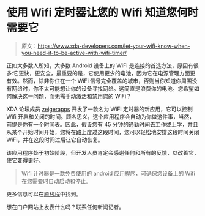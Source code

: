 # 使用 Wifi 定时器让您的 Wifi 知道您何时需要它

> 原文：<https://www.xda-developers.com/let-your-wifi-know-when-you-need-it-to-be-active-with-wifi-timer/>

正如大多数人所知，大多数 Android 设备上的 WiFi 是连接的首选方法，原因有很多:它更快，更安全，最重要的是，它使用更少的电池，因为它在电源管理方面更有效。然而，除非你住在一个 WiFi 信号完全覆盖的城市，否则当你知道你周围没有网络时，你不太可能想让你的设备寻找网络。这简直是浪费你的电池。您希望如何解决这一问题，而无需手动激活和禁用您的 WiFi？

XDA 论坛成员 [zeigerapps](http://forum.xda-developers.com/member.php?u=4534593) 开发了一款名为 WiFi 定时器的新应用，它可以控制 Wifi 开启和关闭的时间。顾名思义，这个应用程序会自动为你做这件事，当然，前提是你有一个时间表。因此，假设您有 45 分钟的通勤时间去工作或上学，并且从某个开始时间开始，您将在路上度过这段时间，您可以轻松地安排这段时间关闭 WiFi，并在这段时间过后让它自动恢复。

该应用程序处于初始阶段，但开发人员肯定会感谢任何和所有的反馈，以改善它，使它变得更好。

> Wifi 计时器是一款免费使用的 android 应用程序，可确保您设备上的 Wifi 在您需要时自动启动和停止。

更多信息可以在[原线程](http://forum.xda-developers.com/showthread.php?t=1536736)中找到。

想在门户网站上发表什么吗？联系任何新闻记者。